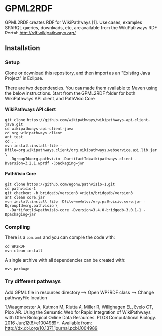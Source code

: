 # GPML2RDF

GPML2RDF creates RDF for WikiPathways [1]. Use cases, examples SPARQL queries, downloads, etc,
are available from the WikiPathways RDF Portal: http://rdf.wikipathways.org/

## Installation

### Setup

Clone or download this repository, and then import as an "Existing Java Project" in Eclipse.

There are two dependencies. You can made them available to Maven using the below instructions.
Start from the GPML2RDF folder for both WikiPathways API client, and PathVisio Core

#### WikiPathways API client 

```shell
git clone https://github.com/wikipathways/wikipathways-api-client-java.git
cd wikipathways-api-client-java
cd org.wikipathways.client
ant test
cd ..
mvn install:install-file -Dfile=org.wikipathways.client/org.wikipathways.webservice.api.lib.jar \
  -DgroupId=org.pathvisio -DartifactId=wikipathways-client -Dversion=3.2.1.wprdf -Dpackaging=jar
```

#### PathVisio Core

```shell
git clone https://github.com/egonw/pathvisio-1.git
cd pathvisio-1
git checkout -b bridgedb/version3 origin/bridgedb/version3
ant clean core.jar
mvn install:install-file -Dfile=modules/org.pathvisio.core.jar -DgroupId=org.pathvisio \
  -DartifactId=pathvisio-core -Dversion=3.4.0-bridgedb-3.0.1-1 -Dpackaging=jar
```

### Compiling

There is a `pom.xml` and you can compile the code with:

```shell
cd WP2RDF
mvn clean install
```

A single archive with all dependencies can be created with:

```shell
mvn package
```

### Try different pathways

Add GPML file in resources directory --> Open WP2RDF class --> Change pathwayFile location


1.Waagmeester A, Kutmon M, Riutta A, Miller R, Willighagen EL, Evelo CT, Pico AR. Using the Semantic Web for Rapid Integration of WikiPathways with Other Biological Online Data Resources. PLOS Computational Biology. 2016 Jun;12(6):e1004989+. Available from: http://dx.doi.org/10.1371/journal.pcbi.1004989
